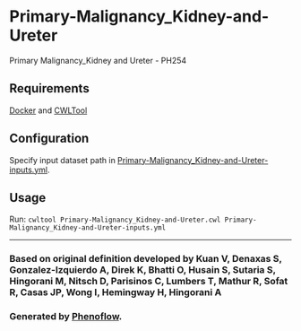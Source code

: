 # Primary-Malignancy_Kidney-and-Ureter

Primary Malignancy_Kidney and Ureter - PH254

## Requirements

[Docker](https://docs.docker.com/install/) and [CWLTool](https://github.com/common-workflow-language/cwltool#install)

## Configuration

Specify input dataset path in [Primary-Malignancy_Kidney-and-Ureter-inputs.yml](Primary-Malignancy_Kidney-and-Ureter-inputs.yml).

## Usage

Run: `cwltool Primary-Malignancy_Kidney-and-Ureter.cwl Primary-Malignancy_Kidney-and-Ureter-inputs.yml`

***

### Based on original definition developed by Kuan V, Denaxas S, Gonzalez-Izquierdo A, Direk K, Bhatti O, Husain S, Sutaria S, Hingorani M, Nitsch D, Parisinos C, Lumbers T, Mathur R, Sofat R, Casas JP, Wong I, Hemingway H, Hingorani A
### Generated by [Phenoflow](https://kclhi.org/phenoflow).
